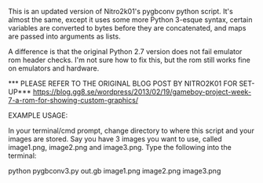 This is an updated version of Nitro2k01's pygbconv python script. It's almost the same, except it uses some more
Python 3-esque syntax, certain variables are converted to bytes before they are concatenated, and maps are passed
into arguments as lists.
 
A difference is that the original Python 2.7 version does not fail emulator rom header checks. I'm not sure how to fix this,
but the rom still works fine on emulators and hardware.

*** PLEASE REFER TO THE ORIGINAL BLOG POST BY NITRO2K01 FOR SET-UP***
https://blog.gg8.se/wordpress/2013/02/19/gameboy-project-week-7-a-rom-for-showing-custom-graphics/

EXAMPLE USAGE:

In your terminal/cmd prompt, change directory to where this script and your images are stored.
Say you have 3 images you want to use, called image1.png, image2.png and image3.png.
Type the following into the terminal:

python pygbconv3.py out.gb image1.png image2.png image3.png

